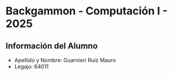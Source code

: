 # Backgammon - Computación I - 2025

## Información del Alumno

- Apellido y Nombre: Guarnieri Ruiz Mauro
- Legajo: 64011
